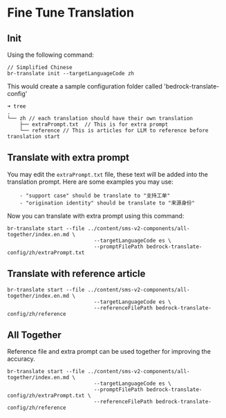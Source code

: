 # Fine Tune Translation
## Init

Using the following command:
```
// Simplified Chinese
br-translate init --targetLanguageCode zh
```

This would create a sample configuration folder called 'bedrock-translate-config'
```
➜ tree                            
.
└── zh // each translation should have their own translation
    ├── extraPrompt.txt  // This is for extra prompt
    └── reference // This is articles for LLM to reference before translation start
```

## Translate with extra prompt
You may edit the `extraPrompt.txt` file, these text will be added into the translation prompt. Here are some examples you may use:
```
    - "support case" should be translate to "支持工单"
    - "origination identity" should be translate to "来源身份"
```

Now you can translate with extra prompt using this command:
```
br-translate start --file ../content/sms-v2-components/all-together/index.en.md \
                            --targetLanguageCode es \
                            --promptFilePath bedrock-translate-config/zh/extraPrompt.txt
```

## Translate with reference article
```
br-translate start --file ../content/sms-v2-components/all-together/index.en.md \
                            --targetLanguageCode es \
                            --referenceFilePath bedrock-translate-config/zh/reference
```

## All Together
Reference file and extra prompt can be used together for improving the accuracy.

```
br-translate start --file ../content/sms-v2-components/all-together/index.en.md \
                            --targetLanguageCode es \
                            --promptFilePath bedrock-translate-config/zh/extraPrompt.txt \
                            --referenceFilePath bedrock-translate-config/zh/reference
```
